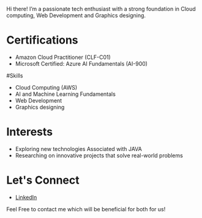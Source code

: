 Hi there! I’m a passionate tech enthusiast with a strong foundation in Cloud computing, Web Development and Graphics designing.

# Certifications
- Amazon Cloud Practitioner (CLF-C01)
- Microsoft Certified: Azure AI Fundamentals (AI-900)

#Skills
- Cloud Computing (AWS)
- AI and Machine Learning Fundamentals
- Web Development
- Graphics designing

# Interests
- Exploring new technologies Associated with JAVA
- Researching on innovative projects that solve real-world problems

# Let's Connect
- [LinkedIn]([your-linkedin-url](https://www.linkedin.com/in/vinayak0202))

Feel Free to contact me which will be beneficial for both for us!
